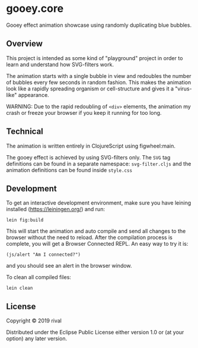 # gooey.core

Gooey effect animation showcase using randomly duplicating blue bubbles.  

## Overview

This project is intended as some kind of "playground" project in order to learn and understand how SVG-filters work. 

The animation starts with a single bubble in view and redoubles the number of bubbles every few seconds in random fashion. 
This makes the animation look like a rapidly spreading organism or cell-structure and gives it a "virus-like" appearance. 

WARNING: Due to the rapid redoubling of `<div>` elements, the animation my crash or freeze your browser if you keep it running for too long.

## Technical

The animation is written entirely in ClojureScript using figwheel:main.

The gooey effect is achieved by using SVG-filters only. The `SVG` tag definitions can be found in a separate namespace: `svg-filter.cljs`
and the animation definitions can be found inside `style.css`

## Development

To get an interactive development environment, make sure you have leining installed (https://leiningen.org/) and run:

    lein fig:build

This will start the animation and auto compile and send all changes to the browser without the
need to reload. After the compilation process is complete, you will
get a Browser Connected REPL. An easy way to try it is:

    (js/alert "Am I connected?")

and you should see an alert in the browser window.

To clean all compiled files:

	lein clean

## License

Copyright © 2019 rival

Distributed under the Eclipse Public License either version 1.0 or (at your option) any later version.
